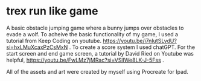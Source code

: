 # trex run like game
A basic obstacle jumping game where a bunny jumps over obstacles to evade a wolf. To acheive the basic functionality of my game, I used a tutorial from Keep Coding on youtube. https://youtu.be/i7nIutSLvdU?si=hxLMuXcaxPzCsMxN .
To create a score system I used chatGPT. 
For the start screen and end game screen, a tutorial by David Ried on Youtube was helpful, https://youtu.be/FwLMz7jMRac?si=VSlIWe8LK-J-5Fss .

All of the assets and art were created by myself using Procreate for Ipad. 

